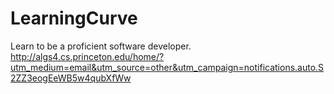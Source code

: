 # LearningCurve
Learn to be a proficient software developer.
<http://algs4.cs.princeton.edu/home/?utm_medium=email&utm_source=other&utm_campaign=notifications.auto.S2ZZ3eogEeWB5w4qubXfWw>
